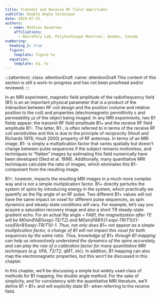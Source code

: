```yaml
---
title: Transmit and Receive RF field amplitudes
subtitle: Double Angle technique
date: 2024-07-25
authors:
  - name: Mathieu Boudreau
    affiliations:
      - NeuroPoly Lab, Polytechnique Montreal, Quebec, Canada
numbering:
  heading_2: true
  figure:
    template: Figure %s
  equation:
    template: Eq. %s
---
```


:::{attention}
:class: attentionDraft
:name: attentionDraft
This content of this section is still a work-in-progress and has not been proofread and/or reviewed.
:::

In an MRI experiment, magnetic field amplitude of the radiofrequency field (B1) is an an important physical parameter that is a product of the interaction between RF coil design and the position (volume and relative position to the coil) and properties (electromagnetic permittivity ε and permeability μ) of the object being imaged. In any MRI experiments, two B1 fields appear: the transmit RF field amplitude B1+ and the receive RF field amplitude B1-. The latter, B1-, is often referred to in terms of the receive RF coil sensitivities and this is due to the principle of reciprocity (Hoult and Richards 1976; Hoult 2000) property of RF antennas. In terms of an MRI image, B1- is simply a multiplication factor that varies spatially but doesn’t change between pulse sequences if the subject remains motionless, and techniques to “flatten” images by estimating this field numerically have been developed (Sled et al. 1998). Additionally, many quantitative MRI techniques calculate the ratio of images, which eliminates this B1- component from the resulting image.

B1+, however, impacts the resulting MRI images in a much more complex way and is not a simple multiplication factor. B1+ directly perturbs the system of spins by introducing energy in the system, which practically we quantify as the flip angle of an RF pulse. Two different B1+ values will not have the same impact on voxel for different pulse sequences, as spin dynamics and steady-state conditions will vary. For example, let’s say you acquire a saturation recovery image and also a short TR steady-state gradient echo. For an actual flip angle  = FA*B1, the magnetization after TE will be M0*sin(FA*B1)*exp(-TE/T2) and M0*sin(FA*B1)*(1-exp(-TR/T1))*(1-cos(FA*B1)*exp(-TR/T1))-1. Thus, not only does B1+ not appear as a simple multiplication factor, a change of B1 will not impact this voxel for both sequences by the same ratio. Thus, knowledge of B1+ through B1 mapping can help us retroactively understand the dynamics of the spins accurately, and can play the role of a calibration factor for many quantitative MRI techniques (e.g. VFA, T2/T2*, qMT, etc). In addition, B1 mapping can also map the electromagnetic properties, but this won’t be discussed in this chapter.

In this chapter, we’ll be discussing a simple but widely used class of methods for B1 mapping, the double angle method. For the sake of simplicity, and for consistency with the quantitative MRI literature, we’ll define B1 = B1+ and will explicitly state B1- when referring to the receive field.
